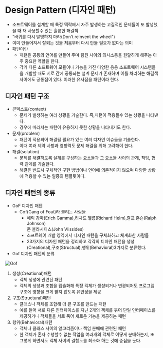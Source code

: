 # Design Pattern (디자인 패턴)
- 소프트웨어를 설계할 때 특정 맥락에서 자주 발생하는 고질적인 문제들이 또 발생했을 때 재 사용할수 있는 훌륭한 해결책
- "바퀴를 다시 발명하지 마라(Don't reinvent the wheel")
- 이미 만들어져서 잘되는 것을 처음부터 다시 만들 필요가 없다는 의미 
- 패턴이란
    - 패턴은 공통의 언어를 만들어 주며 팀원 사이의 의사소통을 원할하게 해주는 아주 중요한 역할을 한다.
    - 각기 다른 소프트웨어 모듈이나 기능을 가진 다양한 응용 소프트웨어 시스템들을 개발할 때도 서로 간에 공통되는 설계 문제가 존재하며 이를 처리하는 해결책 사이에도 공통점이 있다. 이러한 유사점을 패턴이라 한다.

## 디자인 패턴 구조
- 콘텍스트(context)
    - 문제가 발생하는 여러 상황을 기술한다. 즉,패턴이 적용될수 있는 상황을 나타낸다.
    - 경우에 따라서는 패턴이 유용하지 못한 상황을 나타내기도 한다.
- 문제(problem)
    - 패턴이 적용되어 해결될 필요가 있는 여러 디자인 이슈들을 기술한다.
    - 이때 여러 제약 사항과 영향력도 문제 해결을 위해 고려해야 한다.
- 해결(solution)
    - 문제를 해결하도록 설계를 구성하는 요소들과 그 요소들 사이의 관계, 책임, 협력 관계를 기술한다.
    - 해결은 반드시 구체적인 구현 방법이나 언어에 의존적이지 않으며 다양한 상황에 적용할 수 있는 일종의 템플릿이다.

## 디자인 패턴의 종류
- GoF 디자인 패턴
    - Gof(Gang of Fout)라 불리는 사람들
        - 에릭 감마(Erich Gamma),리차드 헬름(Richard Helm),랄프 존슨(Ralph Johnson)<br>존 블라시디스(John Vlissides)
        - 소프트웨어 개발 영역에서 디자인 패턴을 구체화하고 체계화한 사람들
        - 23가지의 디자인 패턴을 정리하고 각각의 디자인 패턴을 생성(Creational),구조(Structual),행위(Behavioral)3가지로 분류했다.
- Gof 디자인 패턴의 분류

![Gof](https://user-images.githubusercontent.com/60641307/75758505-8dd10a80-5d77-11ea-8e41-cbec17aeca12.png)

1. 생성(Creational)패턴
    - 객체 생성에 관련된 패턴
    - 객체의 생성과 조합을 캡슐화해 특정 객체가 생성되거나 변경되어도 프로그램 구조에 영향을 크게 받지 않도록 유연성을 제공
2. 구조(Structural)패턴
    - 클래스나 객체를 조합해 더 큰 구조를 만드는 패턴
    - 예를 들어 서로 다른 인터페이스를 지닌 2개의 객체를 묶어 단일 인터페이스를 제공하거나 객체들을 서로 묶어 새로운 기능을 제공하는 패턴
3. 행위(Behavioral)패턴
    - 객체나 클래스 사이의 알고리즘이나 책임 분배에 관련된 패턴
    - 한 객체가 혼자 수행할수 없는 작업을 여러개의 객체로 어떻게 분배하는지, 또 그렇게 하면서도 객체 사이의 결합도를 최소화 하는 것에 중점을 둔다.

